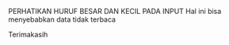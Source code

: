 PERHATIKAN HURUF BESAR DAN KECIL PADA INPUT
Hal ini bisa menyebabkan data tidak terbaca

Terimakasih
